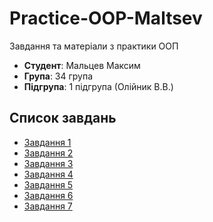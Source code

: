# Practice-OOP-Maltsev

Завдання та матеріали з практики ООП

- **Студент**: Мальцев Максим 
- **Група**: 34 група
- **Підгрупа**: 1 підгрупа (Олійник В.В.)
  
## Список завдань

- [Завдання 1](#завдання-1)
- [Завдання 2](#завдання-2)
- [Завдання 3](#завдання-3)
- [Завдання 4](#завдання-4)
- [Завдання 5](#завдання-5)
- [Завдання 6](#завдання-6)
- [Завдання 7](#завдання-7)
